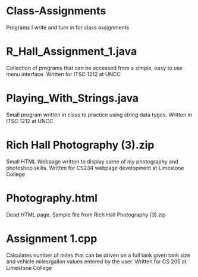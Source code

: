 # Class-Assignments
Programs I write and turn in for class assignments

# R_Hall_Assignment_1.java
Collection of programs that can be accessed from a simple, easy to use menu interface. Written for ITSC 1212 at UNCC

# Playing_With_Strings.java
Small program written in class to practice using string data types. Written in ITSC 1212 at UNCC

# Rich Hall Photography (3).zip
Small HTML Webpage written to display some of my photography and photoshop skills. Written for CS234 webpage development at Limestone College

# Photography.html
Dead HTML page. Sample file from Rich Hall Photography (3).zip

# Assignment 1.cpp
Calculates number of miles that can be driven on a full tank given tank size and vehicle miles/gallon values entered by the user. Written for CS 205 at Limestone College
